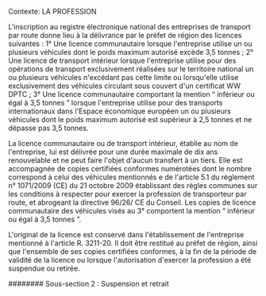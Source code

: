 Contexte: LA PROFESSION

L'inscription au registre électronique national des entreprises de transport par route donne lieu à la délivrance par le préfet de région des licences suivantes : 1° Une licence communautaire lorsque l'entreprise utilise un ou plusieurs véhicules dont le poids maximum autorisé excède 3,5 tonnes ; 2° Une licence de transport intérieur lorsque l'entreprise utilise pour des opérations de transport exclusivement réalisées sur le territoire national un ou plusieurs véhicules n'excédant pas cette limite ou lorsqu'elle utilise exclusivement des véhicules circulant sous couvert d'un certificat WW DPTC ; 3° Une licence communautaire comportant la mention “ inférieur ou égal à 3,5 tonnes ” lorsque l'entreprise utilise pour des transports internationaux dans l'Espace économique européen un ou plusieurs véhicules dont le poids maximum autorisé est supérieur à 2,5 tonnes et ne dépasse pas 3,5 tonnes.

La licence communautaire ou de transport intérieur, établie au nom de l'entreprise, lui est délivrée pour une durée maximale de dix ans renouvelable et ne peut faire l'objet d'aucun transfert à un tiers. Elle est accompagnée de copies certifiées conformes numérotées dont le nombre correspond à celui des véhicules mentionnés e de l'article 5.1 du règlement n° 1071/2009 (CE) du 21 octobre 2009 établissant des règles communes sur les conditions à respecter pour exercer la profession de transporteur par route, et abrogeant la directive 96/26/ CE du Conseil. Les copies de licence communautaire des véhicules visés au 3° comportent la mention “ inférieur ou égal à 3,5 tonnes ”.

L'original de la licence est conservé dans l'établissement de l'entreprise mentionné à l'article R. 3211-20. Il doit être restitué au préfet de région, ainsi que l'ensemble de ses copies certifiées conformes, à la fin de la période de validité de la licence ou lorsque l'autorisation d'exercer la profession a été suspendue ou retirée.

######## Sous-section 2 : Suspension et retrait